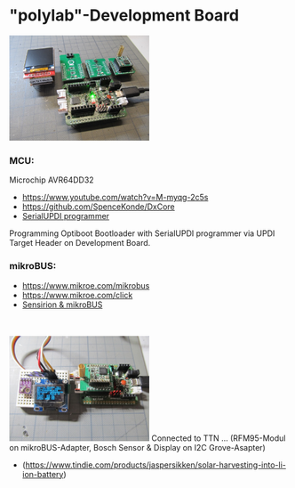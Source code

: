 # "polylab"-Development Board

<img src="Images/IMG_3666_20.jpg" alt="polylab" width="50%">

### MCU:
Microchip AVR64DD32
* https://www.youtube.com/watch?v=M-myqg-2c5s
* https://github.com/SpenceKonde/DxCore
* [SerialUPDI programmer](https://www.tindie.com/products/mcudude/serialupdi-programmer)

Programming Optiboot Bootloader with SerialUPDI programmer via UPDI Target Header on Development Board.
 

### mikroBUS:
* https://www.mikroe.com/mikrobus
* https://www.mikroe.com/click
* [Sensirion & mikroBUS](https://developer.sensirion.com/partner-spotlight/partner-spotlight-mikroelektronika)
<br>
<br>
<img src="Images/IMG_3669_20.jpg" alt="polylab" width="50%">
Connected to TTN ...  (RFM95-Modul on mikroBUS-Adapter, Bosch Sensor & Display on I2C Grove-Asapter)
<br>

* (https://www.tindie.com/products/jaspersikken/solar-harvesting-into-li-ion-battery)


